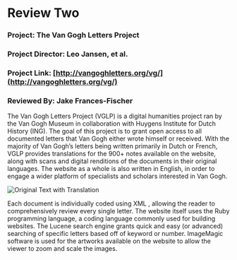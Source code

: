 # Review Two 

### Project: The Van Gogh Letters Project

### Project Director: Leo Jansen, et al.

### Project Link: [http://vangoghletters.org/vg/](http://vangoghletters.org/vg/) 

### Reviewed By: Jake Frances-Fischer

   The Van Gogh Letters Project (VGLP) is a digital humanities project ran by the Van Gogh Museum in collaboration with Huygens Institute for Dutch History (ING). The goal of this project is to grant open access to all documented letters that Van Gogh either wrote himself or received. With the majority of Van Gogh’s letters being written primarily in Dutch or French, VGLP provides translations for the 900+ notes available on the website, along with scans and digital renditions of the documents in their original languages. The website as a whole is also written in English, in order to engage a wider platform of specialists and scholars interested in Van Gogh. 
   
![Original Text with Translation](https://francesfischer.github.io/francesfischer/images/OriginalText.jpg) 

   Each document is individually coded using XML , allowing the reader to comprehensively review every single letter. The website itself  uses the Ruby programming language, a coding language commonly used for building websites. The Lucene search engine grants quick and easy (or advanced) searching of specific letters based off of keyword or number. ImageMagic software is used for the artworks available on the website to allow the viewer to zoom and scale the images. 
